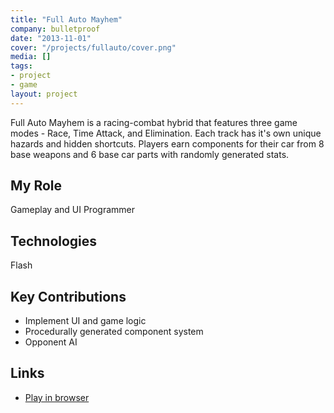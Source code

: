 ```yaml
---
title: "Full Auto Mayhem"
company: bulletproof
date: "2013-11-01"
cover: "/projects/fullauto/cover.png"
media: []
tags:
- project
- game
layout: project
---
```


Full Auto Mayhem is a racing-combat hybrid that features three game modes - Race, Time Attack, and Elimination. Each track has it's own unique hazards and hidden shortcuts. Players earn components for their car from 8 base weapons and 6 base car parts with randomly generated stats.

## My Role
Gameplay and UI Programmer

## Technologies
Flash

## Key Contributions
* Implement UI and game logic
* Procedurally generated component system
* Opponent AI

## Links
* [Play in browser](http://bulletproofarcade.com/games/FullAuto)